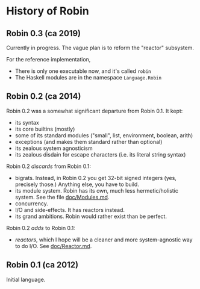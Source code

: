 History of Robin
================

Robin 0.3 (ca 2019)
---------

Currently in progress.  The vague plan is to reform the "reactor" subsystem.

For the reference implementation,

*   There is only one executable now, and it's called `robin`
*   The Haskell modules are in the namespace `Language.Robin`

Robin 0.2 (ca 2014)
---------

Robin 0.2 was a somewhat significant departure from Robin 0.1.  It kept:

*   its syntax
*   its core builtins (mostly)
*   some of its standard modules ("small", list, environment, boolean, arith)
*   exceptions (and makes them standard rather than optional)
*   its zealous system agnosticism
*   its zealous disdain for escape characters (i.e. its literal string syntax)

Robin 0.2 *discards* from Robin 0.1:

*   bigrats.  Instead, in Robin 0.2 you get 32-bit signed integers (yes,
    precisely those.)  Anything else, you have to build.
*   its module system.  Robin has its own, much less hermetic/holistic
    system.  See the file [doc/Modules.md](doc/Modules.md).
*   concurrency.
*   I/O and side-effects.  It has reactors instead.
*   its grand ambitions.  Robin would rather exist than be perfect.

Robin 0.2 *adds* to Robin 0.1:

*   _reactors_, which I hope will be a cleaner and more system-agnostic
    way to do I/O.  See [doc/Reactor.md](doc/Reactor.md).

Robin 0.1 (ca 2012)
---------

Initial language.
